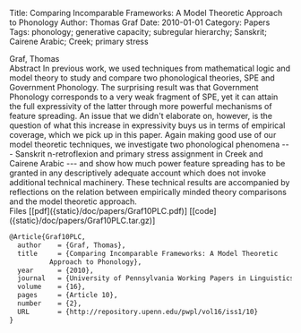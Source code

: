 Title: Comparing Incomparable Frameworks: A Model Theoretic Approach to Phonology
Author: Thomas Graf
Date: 2010-01-01
Category: Papers
Tags: phonology; generative capacity; subregular hierarchy; Sanskrit; Cairene Arabic; Creek; primary stress

<div markdown class="authors">
Graf, Thomas
</div>

<div markdown class="abstract">
<span id="abstract-title">Abstract</span>
In previous work, we used techniques from mathematical logic and model theory to study and compare two phonological theories, SPE and Government Phonology.
The surprising result was that Government Phonology corresponds to a very weak fragment of SPE, yet it can attain the full expressivity of the latter through more powerful mechanisms of feature spreading.
An issue that we didn't elaborate on, however, is the question of what this increase in expressivity buys us in terms of empirical coverage, which we pick up in this paper.
Again making good use of our model theoretic techniques, we investigate two phonological phenomena --- Sanskrit n-retroflexion and primary stress assignment in Creek and Cairene Arabic --- and show how much power feature spreading has to be granted in any descriptively adequate account which does not invoke additional technical machinery.
These technical results are accompanied by reflections on the relation between empirically minded theory comparisons and the model theoretic approach.
</div>

<div markdown class="files">
<span id="files-title">Files</span>
[[pdf]({static}/doc/papers/Graf10PLC.pdf)]
[[code]({static}/doc/papers/Graf10PLC.tar.gz)]
</div>

~~~latex
@Article{Graf10PLC,
  author	= {Graf, Thomas},
  title		= {Comparing Incomparable Frameworks: A Model Theoretic
		  Approach to Phonology},
  year		= {2010},
  journal	= {University of Pennsylvania Working Papers in Linguistics},
  volume	= {16},
  pages		= {Article 10},
  number	= {2},
  URL       = {http://repository.upenn.edu/pwpl/vol16/iss1/10}
}
~~~
